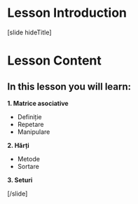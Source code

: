 # Lesson Introduction

[slide hideTitle]
# Lesson Content

## In this lesson you will learn:

**1. Matrice asociative**
- Definiție
- Repetare
- Manipulare

**2. Hărți**
- Metode
- Sortare

**3. Seturi**

[/slide]